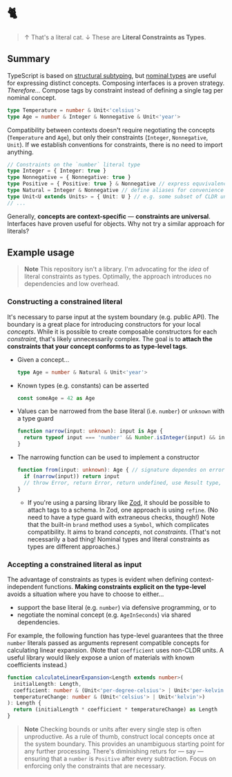 # 🐈
> ↑ That's a literal cat. ↓ These are __Literal Constraints as Types__.

## Summary

TypeScript is based on [structural subtyping][type-compatibility], but [nominal types][nominal-typing] are useful for expressing distinct concepts. Composing interfaces is a proven strategy. *Therefore...* Compose tags by constraint instead of defining a single tag per nominal concept.

```ts
type Temperature = number & Unit<'celsius'>
type Age = number & Integer & Nonnegative & Unit<'year'>
```

Compatibility between contexts doesn't require negotiating the concepts (`Temperature` and `Age`), but only their constraints (`Integer`, `Nonnegative`, `Unit`). If we establish conventions for constraints, there is no need to import anything.

```ts
// Constraints on the `number` literal type
type Integer = { Integer: true }
type Nonnegative = { Nonnegative: true }
type Positive = { Positive: true } & Nonnegative // express equvivalence
type Natural = Integer & Nonnegative // define aliases for convenience
type Unit<U extends Units> = { Unit: U } // e.g. some subset of CLDR units
// ...
```

Generally, **concepts are context-specific** — **constraints are universal**. Interfaces have proven useful for objects. Why not try a similar approach for literals?

## Example usage

> **Note**
> This repository isn't a library. I'm advocating for the *idea* of literal constraints as types. Optimally, the approach introduces no dependencies and low overhead.

### Constructing a constrained literal

It's necessary to parse input at the system boundary (e.g. public API). The boundary is a great place for introducing constructors for your local *concepts*. While it is possible to create composable constructors for each *constraint*, that's likely unnecessarily complex. The goal is to **attach the constraints that your concept conforms to as type-level tags**.

- Given a concept...
    ```ts
    type Age = number & Natural & Unit<'year'>
    ```
- Known types (e.g. constants) can be asserted
    ```ts
    const someAge = 42 as Age
    ```
- Values can be narrowed from the base literal (i.e. `number`) or `unknown` with a type guard
    ```ts
    function narrow(input: unknown): input is Age {
      return typeof input === 'number' && Number.isInteger(input) && input >= 0
    }
    ```
- The narrowing function can be used to implement a constructor
    ```ts
    function from(input: unknown): Age { // signature dependes on error handling
      if (narrow(input)) return input
      // throw Error, return Error, return undefined, use Result type, ...
    }
    ```
  - If you're using a parsing library like [Zod][zod], it should be possible to attach tags to a schema. In Zod, one approach is using `refine`. (No need to have a type guard with extraneous checks, though!) Note that the built-in `brand` method uses a `Symbol`, which complicates compatibility. It aims to brand *concepts*, not *constraints*. (That's not necessarily a bad thing! Nominal types and literal constraints as types are different approaches.)

### Accepting a constrained literal as input

The advantage of constraints as types is evident when defining context-independent functions. **Making constraints explicit on the type-level** avoids a situation where you have to choose to either...

- support the base literal (e.g. `number`) via defensive programming, or to
- negotiate the nominal concept (e.g. `AgeInSeconds`) via shared dependencies.

For example, the following function has type-level guarantees that the three `number` literals passed as arguments represent compatible concepts for calculating linear expansion. (Note that `coefficient` uses non-CLDR units. A useful library would likely expose a union of materials with known coefficients instead.)

```ts
function calculateLinearExpansion<Length extends number>(
  initialLength: Length,
  coefficient: number & (Unit<'per-degree-celsius'> | Unit<'per-kelvin'>),
  temperatureChange: number & (Unit<'celsius'> | Unit<'kelvin'>)
): Length {
  return (initialLength * coefficient * temperatureChange) as Length
}
```

> **Note**
> Checking bounds or units after every single step is often unproductive. As a rule of thumb, construct local concepts once at the system boundary. This provides an unambiguous starting point for any further processing. There's diminishing returs for — say — ensuring that a `number` is `Positive` after every subtraction. Focus on enforcing only the constraints that are necessary.

[type-compatibility]: https://www.typescriptlang.org/docs/handbook/type-compatibility.html
[nominal-typing]: https://basarat.gitbook.io/typescript/main-1/nominaltyping
[zod]: https://zod.dev/
